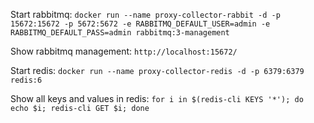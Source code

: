 Start rabbitmq:
`docker run --name proxy-collector-rabbit -d -p 15672:15672 -p 5672:5672 -e RABBITMQ_DEFAULT_USER=admin -e RABBITMQ_DEFAULT_PASS=admin rabbitmq:3-management`

Show rabbitmq management: `http://localhost:15672/`

Start redis:
`docker run --name proxy-collector-redis -d -p 6379:6379 redis:6`

Show all keys and values in redis: `for i in $(redis-cli KEYS '*'); do echo $i; redis-cli GET $i; done`
